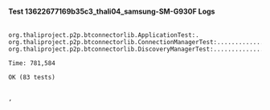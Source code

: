 #### Test 13622677169b35c3_thali04_samsung-SM-G930F Logs


```

org.thaliproject.p2p.btconnectorlib.ApplicationTest:.
org.thaliproject.p2p.btconnectorlib.ConnectionManagerTest:.........................
org.thaliproject.p2p.btconnectorlib.DiscoveryManagerTest:................................................

Time: 781,584

OK (83 tests)


,
```
